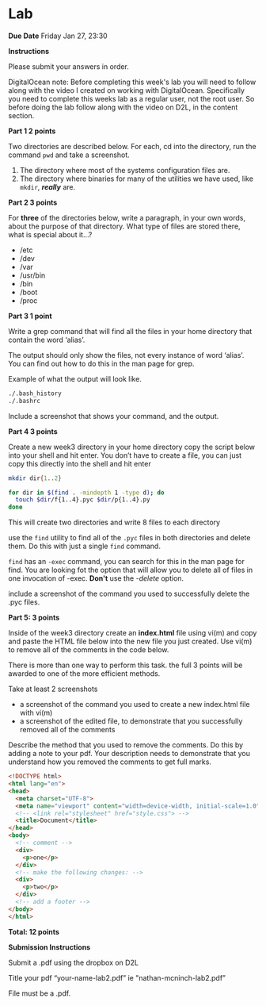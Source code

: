 # Lab

******************Due Date****************** Friday Jan 27, 23:30

************************Instructions************************

Please submit your answers in order.

DigitalOcean note: Before completing this week's lab you will need to follow along with the video I created on working with DigitalOcean. Specifically you need to complete this weeks lab as a regular user, not the root user. So before doing the lab follow along with the video on D2L, in the content section.

**Part 1 2 points**

Two directories are described below. For each, cd into the directory, run the command `pwd` and take a screenshot.

1. The directory where most of the systems configuration files are.
2. The directory where binaries for many of the utilities we have used, like `mkdir`, ***really*** are.

**Part 2 3 points**

For **three** of the directories below, write a paragraph, in your own words, about the purpose of that directory. What type of files are stored there, what is special about it…?

- /etc
- /dev
- /var
- /usr/bin
- /bin
- /boot
- /proc

**Part 3 1 point**

Write a grep command that will find all the files in your home directory that contain the word ‘alias’.

The output should only show the files, not every instance of word ‘alias’. You can find out how to do this in the man page for grep.

Example of what the output will look like.

```bash
./.bash_history
./.bashrc
```

Include a screenshot that shows your command, and the output.

**Part 4 3 points**

Create a new week3 directory in your home directory copy the script below into your shell and hit enter. You don’t have to create a file, you can just copy this directly into the shell and hit enter

```bash
mkdir dir{1..2}

for dir in $(find . -mindepth 1 -type d); do
  touch $dir/f{1..4}.pyc $dir/p{1..4}.py
done
```

This will create two directories and write 8 files to each directory

use the `find` utility to find all of the `.pyc` files in both directories and delete them. 
Do this with just a single `find` command. 

`find` has an `-exec` command, you can search for this in the man page for find. You are looking fot the option that will allow you to delete all of files in one invocation of -exec.
**Don't** use the *-delete* option.

include a screenshot of the command you used to successfully delete the .pyc files.

**Part 5: 3 points**

Inside of the week3 directory create an **index.html** file using vi(m) and copy and paste the HTML file below into the new file you just created. 
Use vi(m) to remove all of the comments in the code below.

There is more than one way to perform this task. the full 3 points will be awarded to one of the more efficient methods.

Take at least 2 screenshots

- a screenshot of the command you used to create a new index.html file with vi(m)
- a screenshot of the edited file, to demonstrate that you successfully removed all of the comments

Describe the method that you used to remove the comments. Do this by adding a note to your pdf.
Your description needs to demonstrate that you understand how you removed the comments to get full marks.

```html
<!DOCTYPE html>
<html lang="en">
<head>
  <meta charset="UTF-8">
  <meta name="viewport" content="width=device-width, initial-scale=1.0">
  <!-- <link rel="stylesheet" href="style.css"> -->
  <title>Document</title>
</head>
<body>
  <!-- comment -->
  <div>
    <p>one</p>
  </div>
  <!-- make the following changes: -->
  <div>
    <p>two</p>
  </div>
  <!-- add a footer -->
</body>
</html>
```

**Total: 12 points**

**********************************************Submission Instructions**********************************************

Submit a .pdf using the dropbox on D2L

Title your pdf “your-name-lab2.pdf” ie "nathan-mcninch-lab2.pdf”

File must be a .pdf.